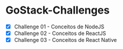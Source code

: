 # GoStack-Challenges

- [x] Challenge 01 - Conceitos de NodeJS 
- [x] Challenge 02 - Conceitos de ReactJS
- [x] Challenge 03 - Conceitos de React Native
